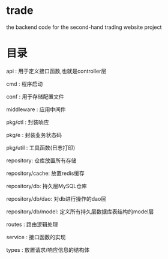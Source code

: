 # trade
the backend code for the second-hand trading website project
# 目录
api : 用于定义接口函数,也就是controller层

cmd : 程序启动

conf : 用于存储配置文件

middleware : 应用中间件

pkg/ctl : 封装响应

pkg/e : 封装业务状态码

pkg/util : 工具函数(日志打印)

repository: 仓库放置所有存储

repository/cache: 放置redis缓存

repository/db: 持久层MySQL仓库

repository/db/dao: 对db进行操作的dao层

repository/db/model: 定义所有持久层数据库表结构的model层

routes : 路由逻辑处理

service : 接口函数的实现

types : 放置请求/响应信息的结构体
